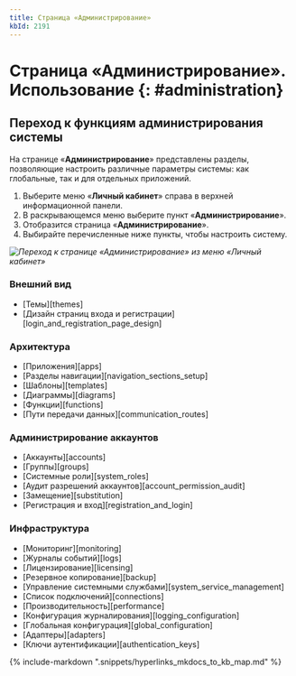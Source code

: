 ```yaml
---
title: Страница «Администрирование»
kbId: 2191
---
```


# Страница «Администрирование». Использование {: #administration}

## Переход к функциям администрирования системы

На странице «**Администрирование**» представлены разделы, позволяющие настроить различные параметры системы: как глобальные, так и для отдельных приложений.

1. Выберите меню «**Личный кабинет**» справа в верхней информационной панели.
2. В раскрывающемся меню выберите пункт «**Администрирование**».
3. Отобразится страница «**Администрирование**».
4. Выбирайте перечисленные ниже пункты, чтобы настроить систему.

_![Переход к странице «Администрирование» из меню «Личный кабинет»](img/personal_menu.png)_

### Внешний вид

* [Темы][themes]
* [Дизайн страниц входа и регистрации][login_and_registration_page_design]

### Архитектура

* [Приложения][apps]
* [Разделы навигации][navigation_sections_setup]
* [Шаблоны][templates]
* [Диаграммы][diagrams]
* [Функции][functions]
* [Пути передачи данных][communication_routes]

### Администрирование аккаунтов

* [Аккаунты][accounts]
* [Группы][groups]
* [Системные роли][system_roles]
* [Аудит разрешений аккаунтов][account_permission_audit]
* [Замещение][substitution]
* [Регистрация и вход][registration_and_login]

### Инфраструктура

* [Мониторинг][monitoring]
* [Журналы событий][logs]
* [Лицензирование][licensing]
* [Резервное копирование][backup]
* [Управление системными службами][system_service_management]
* [Список подключений][connections]
* [Производительность][performance]
* [Конфигурация журналирования][logging_configuration]
* [Глобальная конфигурация][global_configuration]
* [Адаптеры][adapters]
* [Ключи аутентификации][authentication_keys]

{% include-markdown ".snippets/hyperlinks_mkdocs_to_kb_map.md" %}
